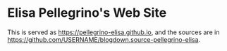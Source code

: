 # Elisa Pellegrino's Web Site

This is served as https://pellegrino-elisa.github.io, and the sources are in https://github.com/USERNAME/blogdown.source-pellegrino-elisa.
